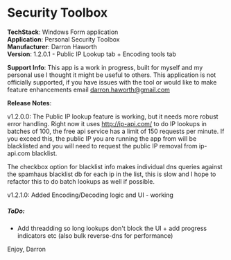 # Security Toolbox

**TechStack**: Windows Form application<br />
**Application**: Personal Security Toolbox<br />
**Manufacturer**: Darron Haworth<br />
**Version**: 1.2.0.1 - Public  IP Lookup tab + Encoding tools tab 

**Support Info**:  This app is a work in progress, built for myself and my personal use I thought it might be useful to others. This application is not officially supported, if you have issues with the tool or would like to make feature enhancements email darron.haworth@gmail.com

**Release Notes**: 

v1.2.0.0: The Public IP lookup feature is working, but it needs more robust error handling.  Right now it uses http://ip-api.com/ to do IP lookups in batches of 100, the free api service has a limit of 150 requests per minute.  If you exceed this, the public IP you are running the app from will be blacklisted and you will need to request the public IP removal from ip-api.com blacklist.

The checkbox option for blacklist info makes individual dns queries against the spamhaus blacklist db for each ip in the list, this is slow and I hope to refactor this to do batch lookups as well if possible.


v1.2.1.0: Added Encoding/Decoding logic and UI - working

##### ToDo:
- Add threadding so long lookups don't block the UI + add progress indicators etc (also bulk reverse-dns for performance)

 
Enjoy,
Darron